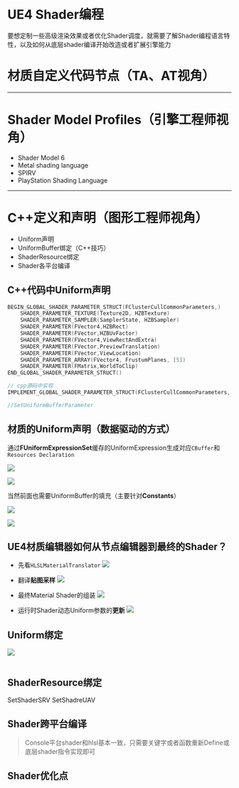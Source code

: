 UE4 Shader编程
===

要想定制一些高级渲染效果或者优化Shader调度，就需要了解Shader编程语言特性，以及如何从底层shader编译开始改造或者扩展引擎能力

# 材质自定义代码节点（TA、AT视角）

---

# Shader Model Profiles（引擎工程师视角）

* Shader Model 6
* Metal shading language
* SPIRV
* PlayStation Shading Language




---

# C++定义和声明（图形工程师视角）

* Uniform声明
* UniformBuffer绑定（C++技巧）
* ShaderResource绑定
* Shader各平台编译

## C++代码中Uniform声明

```cpp
BEGIN_GLOBAL_SHADER_PARAMETER_STRUCT(FClusterCullCommonParameters,)
    SHADER_PARAMETER_TEXTURE(Texture2D, HZBTexture)
    SHADER_PARAMETER_SAMPLER(SamplerState, HZBSampler)
    SHADER_PARAMETER(FVector4,HZBRect)
    SHADER_PARAMETER(FVector,HZBUvFactor)
    SHADER_PARAMETER(FVector4,ViewRectAndExtra)
    SHADER_PARAMETER(FVector,PreviewTranslation)
    SHADER_PARAMETER(FVector,ViewLocation)
    SHADER_PARAMETER_ARRAY(FVector4, FrustumPlanes, [5])
    SHADER_PARAMETER(FMatrix,WorldToClip)
END_GLOBAL_SHADER_PARAMETER_STRUCT()

// cpp源码中实现
IMPLEMENT_GLOBAL_SHADER_PARAMETER_STRUCT(FClusterCullCommonParameters, "CullCommonParams");

//SetUniformBufferParameter
```

## 材质的Uniform声明（数据驱动的方式）

通过**FUniformExpressionSet**缓存的UniformExpression生成对应`CBuffer`和`Resources Declaration`

![](images/material_shader_param.png)

![](images/shader_param_declaration.png)

当然前面也需要UniformBuffer的填充（主要针对**Constants**）

![](images/material_filluniform.png)

![](images/real_material_params.png)

## UE4材质编辑器如何从节点编辑器到最终的Shader？

* 先看`HLSLMaterialTranslator`
    ![](images/material_code_chunks.png)
* 翻译**贴图采样**
    ![](images/material_texture_param_translate.png)

* 最终Material Shader的组装
    ![](images/material_shader_uniform_assemble.png)

* 运行时Shader动态Uniform参数的**更新**
    ![](images/material_shader_uniform_buffer_update.png)

## Uniform绑定

![](images/set_uav_from_uniform_buffer.png)

```cpp

```

## ShaderResource绑定

SetShaderSRV
SetShadreUAV

## Shader跨平台编译

> Console平台shader和hlsl基本一致，只需要关键字或者函数重新Define或底层shader指令实现即可

## Shader优化点